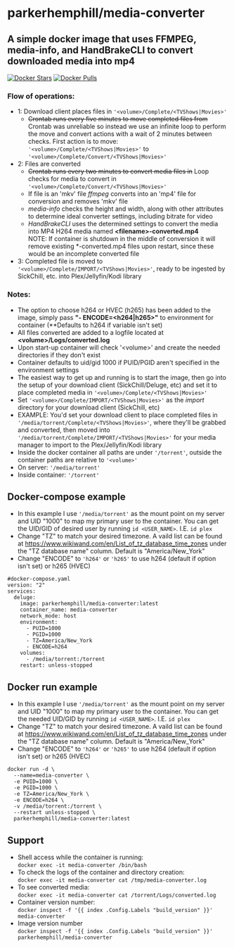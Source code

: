 # parkerhemphill/media-converter
## A simple docker image that uses FFMPEG, media-info, and HandBrakeCLI to convert downloaded media into mp4
[![Docker Stars](https://img.shields.io/docker/stars/parkerhemphill/media-converter)](https://store.docker.com/community/images/parkerhemphill/media-converter) 
[![Docker Pulls](https://img.shields.io/docker/pulls/parkerhemphill/media-converter)](https://store.docker.com/community/images/parkerhemphill/media-converter)
### Flow of operations:
* 1: Download client places files in `'<volume>/Complete/<TVShows|Movies>'`
  * ~~Crontab runs every five minutes to move completed files from~~ Crontab was unreliable so instead we use an infinite loop to perform the move and convert actions with a wait of 2 minutes between checks.  First action is to move:  `'<volume>/Complete/<TVShows|Movies>'` to `'<volume>/Complete/Convert/<TVShows|Movies>'`
* 2: Files are converted
  * ~~Crontab runs every two minutes to convert media files in~~ Loop checks for media to convert in `'<volume>/Complete/Convert/<TVShows|Movies>'`
  * If file is an 'mkv' file *ffmpeg* converts into an 'mp4' file for conversion and removes 'mkv' file
  * *media-info* checks the height and width, along with other attributes to determine ideal converter settings, including bitrate for video
  * *HandBrakeCLI* uses the determined settings to convert the media into MP4 H264 media named **\<filename\>-converted.mp4**<br>
  NOTE: If container is shutdown in the middle of conversion it will remove existing \*-converted.mp4 files upon restart, since these would be an incomplete converted file 
* 3: Completed file is moved to `'<volume>/Complete/IMPORT/<TVShows|Movies>'`, ready to be ingested by SickChill, etc. into Plex/Jellyfin/Kodi library
  
### Notes:
* The option to choose h264 or HVEC (h265) has been added to the image, simply pass **"- ENCODE=<h264|h265>"** to environment for container (**Defaults to h264 if variable isn't set) 
* All files converted are added to a logfile located at **\<volume\>/Logs/converted.log**
* Upon start-up container will check '\<volume\>' and create the needed directories if they don't exist
* Container defaults to uid/gid 1000 if PUID/PGID aren't specified in the environment settings
* The easiest way to get up and running is to start the image, then go into the setup of your download client (SickChill/Deluge, etc) and set it to place completed media in `'<volume>/Complete/<TVShows|Movies>'`
* Set `'<volume>/Complete/IMPORT/<TVShows|Movies>'` as the *import* directory for your download client (SickChill, etc)
* EXAMPLE: You'd set your download client to place completed files in `'/media/torrent/Complete/<TVShows|Movies>'`, where they'll be grabbed and converted, then moved into `'/media/torrent/Complete/IMPORT/<TVShows|Movies>'` for your media manager to import to the Plex/Jellyfin/Kodi library
* Inside the docker container all paths are under `'/torrent'`, outside the container paths are relative to `'<volume>'`
 * On server: `'/media/torrent'`
 * Inside container: `'/torrent'`

## Docker-compose example
* In this example I use `'/media/torrent'` as the mount point on my server and UID "1000" to map my primary user to the container.  You can get the UID/GID of desired user by running `id <USER_NAME>`.  I.E. `id plex`
* Change "TZ" to match your desired timezone.  A vaild list can be found at https://www.wikiwand.com/en/List_of_tz_database_time_zones under the "TZ database name" column.  Default is "America/New_York"
* Change "ENCODE" to `'h264'` or `'h265'` to use h264 (default if option isn't set) or h265 (HVEC)
```
#docker-compose.yaml
version: "2"
services:
  deluge:
    image: parkerhemphill/media-converter:latest
    container_name: media-converter
    network_mode: host
    environment:
      - PUID=1000
      - PGID=1000
      - TZ=America/New_York
      - ENCODE=h264
    volumes:
      - /media/torrent:/torrent
    restart: unless-stopped
```
## Docker run example
* In this example I use `'/media/torrent'` as the mount point on my server and UID "1000" to map my primary user to the container.  You can get the needed UID/GID by running `id <USER_NAME>`.  I.E. `id plex`
* Change "TZ" to match your desired timezone.  A vaild list can be found at https://www.wikiwand.com/en/List_of_tz_database_time_zones under the "TZ database name" column.  Default is "America/New_York"
* Change "ENCODE" to `'h264'` or `'h265'` to use h264 (default if option isn't set) or h265 (HVEC)
```
docker run -d \
  --name=media-converter \
  -e PUID=1000 \
  -e PGID=1000 \
  -e TZ=America/New_York \
  -e ENCODE=h264 \
  -v /media/torrent:/torrent \
  --restart unless-stopped \
  parkerhemphill/media-converter:latest
```
## Support
* Shell access while the container is running:<br>
 `docker exec -it media-converter /bin/bash`
* To check the logs of the container and directory creation:<br>
 `docker exec -it media-converter cat /tmp/media-converter.log`
* To see converted media:<br>
 `docker exec -it media-converter cat /torrent/Logs/converted.log` 
* Container version number:<br>
 `docker inspect -f '{{ index .Config.Labels "build_version" }}' media-converter`
* Image version number<br>
 `docker inspect -f '{{ index .Config.Labels "build_version" }}' parkerhemphill/media-converter`
